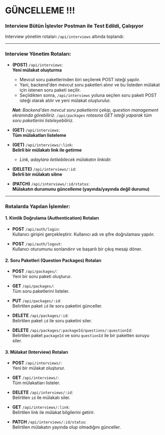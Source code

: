 # GÜNCELLEME !!!

### Interview Bütün İşlevler Postman ile Test Edildi, Çalışıyor  

Interview yönetim rotaları `/api/interviews` altında toplandı:

---

### **Interview Yönetim Rotaları:**

- **(POST)** `/api/interviews`:  
  **Yeni mülakat oluşturma**  
  - Mevcut soru paketlerinden biri seçilerek POST isteği yapılır.
  - Yani, backend'den mevcut soru paketleri alınır ve bu listeden mülakat için istenen soru paketi seçilir.
  - Seçildikten sonra, `/api/interviews` yoluna seçilen soru paketi POST isteği olarak atılır ve yeni mülakat oluşturulur.

  _**Not:** Backend'den mevcut soru paketlerini çekip, question management ekranında görebiliriz. `/api/packages` rotasına GET isteği yaparak tüm soru paketlerini listeleyebiliriz._

- **(GET)** `/api/interviews`:  
  **Tüm mülakatları listeleme**

- **(GET)** `/api/interviews/:link`:  
  **Belirli bir mülakatı link ile getirme**  
  - _Link, adaylara iletilebilecek mülakatın linkidir._

- **(DELETE)** `/api/interviews/:id`:  
  **Belirli bir mülakatı silme**

- **(PATCH)** `/api/interviews/:id/status`:  
  **Mülakatın durumunu güncelleme (yayında/yayında değil durumu)**

---

### **Rotalarda Yapılan İşlemler:**

#### 1. **Kimlik Doğrulama (Authentication) Rotaları**
- **POST** `/api/auth/login`:  
  Kullanıcı girişini gerçekleştirir. Kullanıcı adı ve şifre doğrulaması yapılır.

- **POST** `/api/auth/logout`:  
  Kullanıcı oturumunu sonlandırır ve başarılı bir çıkış mesajı döner.

#### 2. **Soru Paketleri (Question Packages) Rotaları**
- **POST** `/api/packages/`:  
  Yeni bir soru paketi oluşturur.

- **GET** `/api/packages/`:  
  Tüm soru paketlerini listeler.

- **PUT** `/api/packages/:id`:  
  Belirtilen paket `id` ile soru paketini günceller.

- **DELETE** `/api/packages/:id`:  
  Belirtilen paket `id` ile soru paketini siler.

- **DELETE** `/api/packages/:packageId/questions/:questionId`:  
  Belirtilen paket `packageId` ve soru `questionId` ile bir paketten soruyu siler.

#### 3. **Mülakat (Interview) Rotaları**
- **POST** `/api/interviews/`:  
  Yeni bir mülakat oluşturur.

- **GET** `/api/interviews/`:  
  Tüm mülakatları listeler.

- **DELETE** `/api/interviews/:id`:  
  Belirtilen `id` ile mülakatı siler.

- **GET** `/api/interviews/:link`:  
  Belirtilen link ile mülakat bilgilerini getirir.

- **PATCH** `/api/interviews/:id/status`:  
  Belirtilen mülakatın yayında olup olmadığını günceller.
